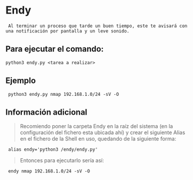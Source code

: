 # Endy
     Al terminar un proceso que tarde un buen tiempo, este te avisará con una notificación por pantalla y un leve sonido.

## Para ejecutar el comando:
    python3 endy.py <tarea a realizar>

## Ejemplo
     python3 endy.py nmap 192.168.1.0/24 -sV -O

## Información adicional
 >Recomiendo poner la carpeta Endy en la raíz del sistema (en la configuración del fichero esta ubicada ahí) y crear el siguiente Alias en el fichero de la 
 >Shell en uso, quedando de la siguiente forma:
 
     alias endy='python3 /endy/endy.py'

>Entonces para ejecutarlo sería así:
     
     endy nmap 192.168.1.0/24 -sV -O
